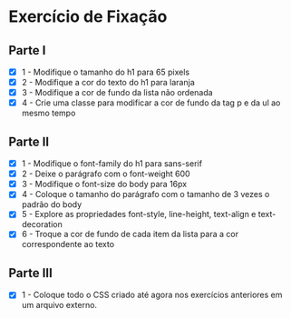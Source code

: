 # Exercício de Fixação

## Parte I

- [x] 1 - Modifique o tamanho do h1 para 65 pixels
- [x] 2 - Modifique a cor do texto do h1 para laranja
- [x] 3 - Modifique a cor de fundo da lista não ordenada
- [x] 4 - Crie uma classe para modificar a cor de fundo da tag p e da ul ao mesmo tempo

## Parte II

- [x] 1 - Modifique o font-family do h1 para sans-serif
- [x] 2 - Deixe o parágrafo com o font-weight 600
- [x] 3 - Modifique o font-size do body para 16px
- [x] 4 - Coloque o tamanho do parágrafo com o tamanho de 3 vezes o padrão do body
- [x] 5 - Explore as propriedades font-style, line-height, text-align e text-decoration
- [x] 6 - Troque a cor de fundo de cada item da lista para a cor correspondente ao texto

## Parte III

- [x] 1 - Coloque todo o CSS criado até agora nos exercícios anteriores em um arquivo externo.